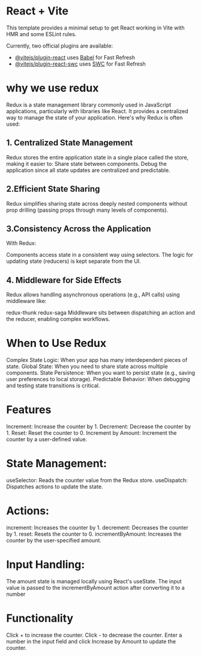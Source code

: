 # React + Vite

This template provides a minimal setup to get React working in Vite with HMR and some ESLint rules.

Currently, two official plugins are available:

- [@vitejs/plugin-react](https://github.com/vitejs/vite-plugin-react/blob/main/packages/plugin-react/README.md) uses [Babel](https://babeljs.io/) for Fast Refresh
- [@vitejs/plugin-react-swc](https://github.com/vitejs/vite-plugin-react-swc) uses [SWC](https://swc.rs/) for Fast Refresh
# why we use redux
Redux is a state management library commonly used in JavaScript applications, particularly with libraries like React. It provides a  centralized way to manage the state of your application. Here's why Redux is often used:

 ## 1. Centralized State Management
Redux stores the entire application state in a single place called the store, making it easier to:
Share state between components.
Debug the application since all state updates are centralized and predictable.

## 2.Efficient State Sharing
Redux simplifies sharing state across deeply nested components without prop drilling (passing props through many levels of components).

## 3.Consistency Across the Application
With Redux:

Components access state in a consistent way using selectors.
The logic for updating state (reducers) is kept separate from the UI.

## 4. Middleware for Side Effects
Redux allows handling asynchronous operations (e.g., API calls) using middleware like:

redux-thunk
redux-saga
Middleware sits between dispatching an action and the reducer, enabling complex workflows.

# When to Use Redux
Complex State Logic: When your app has many interdependent pieces of state.
Global State: When you need to share state across multiple components.
State Persistence: When you want to persist state (e.g., saving user preferences to local storage).
Predictable Behavior: When debugging and testing state transitions is critical.





# Features
Increment: Increase the counter by 1.
Decrement: Decrease the counter by 1.
Reset: Reset the counter to 0.
Increment by Amount: Increment the counter by a user-defined value.

# State Management:

useSelector: Reads the counter value from the Redux store.
useDispatch: Dispatches actions to update the state.

# Actions:

increment: Increases the counter by 1.
decrement: Decreases the counter by 1.
reset: Resets the counter to 0.
incrementByAmount: Increases the counter by the user-specified amount.

# Input Handling:

The amount state is managed locally using React's useState.
The input value is passed to the incrementByAmount action after converting it to a number

# Functionality
Click + to increase the counter.
Click - to decrease the counter.
Enter a number in the input field and click Increase by Amount to update the counter.
